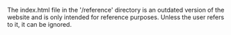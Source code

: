 The index.html file in the '/reference' directory is an outdated version of the website and is only intended for reference purposes. Unless the user refers to it, it can be ignored.
